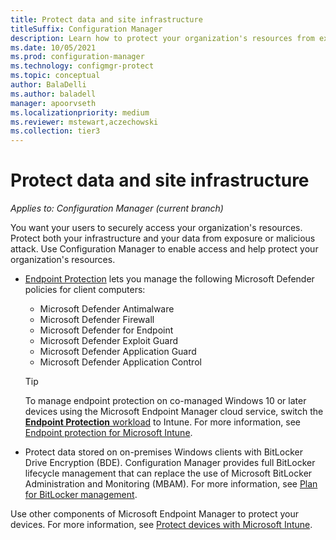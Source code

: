 ```yaml
---
title: Protect data and site infrastructure
titleSuffix: Configuration Manager
description: Learn how to protect your organization's resources from exposure or malicious attack with Configuration Manager.
ms.date: 10/05/2021
ms.prod: configuration-manager
ms.technology: configmgr-protect
ms.topic: conceptual
author: BalaDelli
ms.author: baladell
manager: apoorvseth
ms.localizationpriority: medium
ms.reviewer: mstewart,aczechowski
ms.collection: tier3
---
```


# Protect data and site infrastructure

*Applies to: Configuration Manager (current branch)*

You want your users to securely access your organization's resources. Protect both your infrastructure and your data from exposure or malicious attack. Use Configuration Manager to enable access and help protect your organization's resources.  

- [Endpoint Protection](../deploy-use/endpoint-protection.md) lets you manage the following Microsoft Defender policies for client computers:

  - Microsoft Defender Antimalware
  - Microsoft Defender Firewall
  - Microsoft Defender for Endpoint
  - Microsoft Defender Exploit Guard
  - Microsoft Defender Application Guard
  - Microsoft Defender Application Control

  > [!TIP]
  > To manage endpoint protection on co-managed Windows 10 or later devices using the Microsoft Endpoint Manager cloud service, switch the [**Endpoint Protection** workload](../../comanage/workloads.md#endpoint-protection) to Intune. For more information, see [Endpoint protection for Microsoft Intune](/intune/endpoint-protection-windows-10).

- Protect data stored on on-premises Windows clients with BitLocker Drive Encryption (BDE). Configuration Manager provides full BitLocker lifecycle management that can replace the use of Microsoft BitLocker Administration and Monitoring (MBAM). For more information, see [Plan for BitLocker management](../plan-design/bitlocker-management.md).

Use other components of Microsoft Endpoint Manager to protect your devices. For more information, see [Protect devices with Microsoft Intune](../../../intune/protect/device-protect.md).
